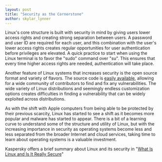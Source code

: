 ```yaml
---
layout: post
title: "Security as the Cornerstone"
author: skylar_lynner
---
```


Linux's core structure is built with security in mind by giving users lower access rights and creating strong separation between users. A password and user ID are required for each user, and this combination with the user's lower access rights creates regular opportunities for user authentication before privileges are elevated. A quick practice to start when using the Linux terminal is to favor the "sudo" command over "su". This ensures that every time higher access rights are needed, authentication will take place.

Another feature of Linux systems that increases security is the open source format and variety of flavors. The source code is [easily available](https://github.com/torvalds/linux), allowing for a wide community of contributors to find and fix any vulnerabilities. The wide variety of Linux distributions and seemingly endless customization options creates difficulties in finding a vulnerability that can be widely exploited across distributions.

As with the shift with Apple computers from being able to be protected by their previous scarcity, Linux has started to see a shift as it becomes more popular and malware has started to appear. There is a bit of a learning curve to understand some of the structure and utility of Linux, but with the increasing importance in security as operating systems become less and less separated from the broader Internet and cloud services, taking time to learn about operating systems is a valuable investment.

Kaspersky offers a brief summary about Linux and its security in "[What Is Linux and Is It Really Secure](https://www.kaspersky.com/resource-center/definitions/linux)"
